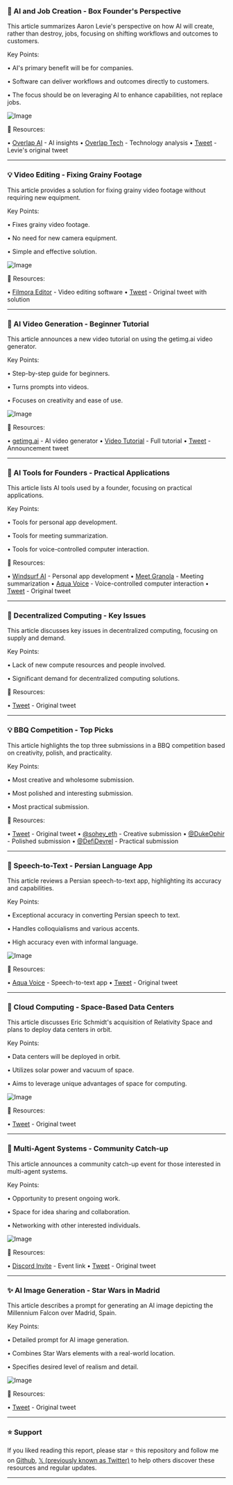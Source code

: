 ### 🤖 AI and Job Creation - Box Founder's Perspective

This article summarizes Aaron Levie's perspective on how AI will create, rather than destroy, jobs, focusing on shifting workflows and outcomes to customers.

Key Points:

• AI's primary benefit will be for companies.


•  Software can deliver workflows and outcomes directly to customers.


• The focus should be on leveraging AI to enhance capabilities, not replace jobs.


![Image](https://pbs.twimg.com/amplify_video_thumb/1918568381189607424/img/jWnWFVcEywnSJ3n_.jpg)

🔗 Resources:

• [Overlap AI](https://x.com/Overlap_AI) -  AI insights
• [Overlap Tech](https://x.com/Overlap_Tech) -  Technology analysis
• [Tweet](https://x.com/Overlap_Tech/status/1918568811449729396) -  Levie's original tweet


---

### 💡 Video Editing - Fixing Grainy Footage

This article provides a solution for fixing grainy video footage without requiring new equipment.


Key Points:

•  Fixes grainy video footage.


• No need for new camera equipment.


•  Simple and effective solution.



![Image](https://pbs.twimg.com/media/GqD0941XMAABgIH?format=jpg&name=small)

🔗 Resources:

• [Filmora Editor](https://x.com/Filmora_Editor) - Video editing software
• [Tweet](https://x.com/Filmora_Editor/status/1918802789372666027) - Original tweet with solution


---

### 🚀 AI Video Generation - Beginner Tutorial

This article announces a new video tutorial on using the getimg.ai video generator.

Key Points:

•  Step-by-step guide for beginners.


•  Turns prompts into videos.


•  Focuses on creativity and ease of use.


![Image](https://pbs.twimg.com/media/Gpxe67LXwAAL0BK?format=jpg&name=small)

🔗 Resources:

• [getimg.ai](https://x.com/getimg_ai) - AI video generator
• [Video Tutorial](https://t.co/nCjQgXI0zk) - Full tutorial
• [Tweet](https://x.com/getimg_ai/status/1918780104119058786) - Announcement tweet


---

### 🤖 AI Tools for Founders - Practical Applications

This article lists AI tools used by a founder, focusing on practical applications.

Key Points:

•  Tools for personal app development.


•  Tools for meeting summarization.


•  Tools for voice-controlled computer interaction.


🔗 Resources:

• [Windsurf AI](https://x.com/windsurf_ai) - Personal app development
• [Meet Granola](https://x.com/meetgranola) - Meeting summarization
• [Aqua Voice](https://x.com/aquavoice_) - Voice-controlled computer interaction
• [Tweet](https://x.com/kermankohli/status/1918452444604055970) - Original tweet


---

### 🤖 Decentralized Computing - Key Issues

This article discusses key issues in decentralized computing, focusing on supply and demand.


Key Points:

•  Lack of new compute resources and people involved.


•  Significant demand for decentralized computing solutions.



🔗 Resources:

• [Tweet](https://x.com/talhaatta_/status/1918457475449405809) - Original tweet


---

### 💡 BBQ Competition - Top Picks

This article highlights the top three submissions in a BBQ competition based on creativity, polish, and practicality.

Key Points:

•  Most creative and wholesome submission.


•  Most polished and interesting submission.


•  Most practical submission.



🔗 Resources:

• [Tweet](https://x.com/Must_be_Ash/status/1918348603162312820) -  Original tweet
• [@sohey_eth](https://x.com/sohey_eth) - Creative submission
• [@DukeOphir](https://x.com/DukeOphir) - Polished submission
• [@DefiDevrel](https://x.com/DefiDevrel) - Practical submission


---

### 🤖 Speech-to-Text - Persian Language App

This article reviews a Persian speech-to-text app, highlighting its accuracy and capabilities.

Key Points:

•  Exceptional accuracy in converting Persian speech to text.


•  Handles colloquialisms and various accents.


•  High accuracy even with informal language.



![Image](https://pbs.twimg.com/amplify_video_thumb/1918219518087774208/img/WXyigB4kfgyQ4p5G.jpg)

🔗 Resources:

• [Aqua Voice](https://x.com/aquavoice_) - Speech-to-text app
• [Tweet](https://x.com/AminAnvary/status/1918220874106245216) - Original tweet


---

### 🚀 Cloud Computing - Space-Based Data Centers

This article discusses Eric Schmidt's acquisition of Relativity Space and plans to deploy data centers in orbit.

Key Points:

•  Data centers will be deployed in orbit.


•  Utilizes solar power and vacuum of space.


•  Aims to leverage unique advantages of space for computing.


![Image](https://pbs.twimg.com/media/Gp9Yh4aXcAA-n-G?format=jpg&name=small)

🔗 Resources:

• [Tweet](https://x.com/navigate_ai/status/1918349308178452619) - Original tweet


---

### 🤖 Multi-Agent Systems - Community Catch-up

This article announces a community catch-up event for those interested in multi-agent systems.

Key Points:

•  Opportunity to present ongoing work.


•  Space for idea sharing and collaboration.


•  Networking with other interested individuals.


![Image](https://pbs.twimg.com/media/Gp8IsqIWAAArcGM?format=png&name=small)

🔗 Resources:

• [Discord Invite](https://discord.com/invite/CNcNpquyDc) -  Event link
• [Tweet](https://x.com/CamelAIOrg/status/1918261634709262340) - Original tweet


---

### ✨ AI Image Generation - Star Wars in Madrid

This article describes a prompt for generating an AI image depicting the Millennium Falcon over Madrid, Spain.

Key Points:

•  Detailed prompt for AI image generation.


•  Combines Star Wars elements with a real-world location.


•  Specifies desired level of realism and detail.


![Image](https://pbs.twimg.com/ext_tw_video_thumb/1918258729608200192/pu/img/mFTqcsjYsEq6Jh3e.jpg)

🔗 Resources:

• [Tweet](https://x.com/prompthero/status/1918258770490097805) - Original tweet


---

### ⭐️ Support

If you liked reading this report, please star ⭐️ this repository and follow me on [Github](https://github.com/Drix10), [𝕏 (previously known as Twitter)](https://x.com/DRIX_10_) to help others discover these resources and regular updates.

---